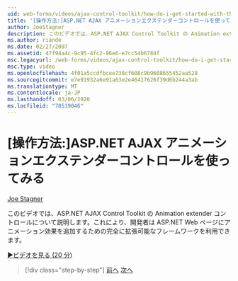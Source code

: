 ```yaml
---
uid: web-forms/videos/ajax-control-toolkit/how-do-i-get-started-with-the-aspnet-ajax-animation-extender-control
title: '[操作方法:]ASP.NET AJAX アニメーションエクステンダーコントロールを使ってみる | Microsoft Docs'
author: JoeStagner
description: このビデオでは、ASP.NET AJAX Control Toolkit の Animation extender コントロールについて説明します。これにより、開発者は... の完全に拡張可能なフレームワークを利用できます。
ms.author: riande
ms.date: 02/27/2007
ms.assetid: 47f94a4c-9c95-4fc2-96e6-e7cc54b6784f
msc.legacyurl: /web-forms/videos/ajax-control-toolkit/how-do-i-get-started-with-the-aspnet-ajax-animation-extender-control
msc.type: video
ms.openlocfilehash: 4f01a5ccdfbcee738cf608c9b9608655452aa528
ms.sourcegitcommit: e7e91932a6e91a63e2e46417626f39d6b244a3ab
ms.translationtype: MT
ms.contentlocale: ja-JP
ms.lasthandoff: 03/06/2020
ms.locfileid: "78519046"
---
```

# <a name="how-do-i-get-started-with-the-aspnet-ajax-animation-extender-control"></a>[操作方法:]ASP.NET AJAX アニメーションエクステンダーコントロールを使ってみる

[Joe Stagner](https://github.com/JoeStagner)

このビデオでは、ASP.NET AJAX Control Toolkit の Animation extender コントロールについて説明します。これにより、開発者は ASP.NET Web ページにアニメーション効果を追加するための完全に拡張可能なフレームワークを利用できます。

[&#9654;ビデオを見る (20 分)](https://channel9.msdn.com/Blogs/ASP-NET-Site-Videos/how-do-i-get-started-with-the-aspnet-ajax-animation-extender-control)

> [!div class="step-by-step"]
> [前へ](how-do-i-use-the-aspnet-ajax-passwordstrength-extender.md)
> [次へ](how-do-i-use-the-aspnet-ajax-confirmbutton-extender.md)
